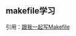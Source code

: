 makefile学习
---
引用：[跟我一起写Makefile](https://seisman.github.io/how-to-write-makefile/introduction.html)